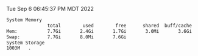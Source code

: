 Tue Sep  6 06:45:37 PM MDT 2022
```bash
System Memory
               total        used        free      shared  buff/cache   available
Mem:           7.7Gi       2.4Gi       1.7Gi       3.0Mi       3.6Gi       4.9Gi
Swap:          7.7Gi       8.0Mi       7.6Gi
System Storage
1003M	.
```
